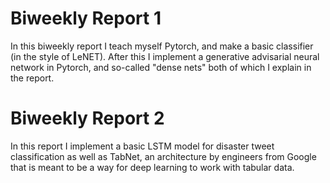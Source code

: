 # Biweekly Report 1
In this biweekly report I teach myself Pytorch, and make a basic classifier (in the style of LeNET). After this I implement a generative advisarial neural network in Pytorch, and so-called "dense nets" both of which I explain in the report.
# Biweekly Report 2
In this report I implement a basic LSTM model for disaster tweet classification as well as TabNet, an architecture by engineers from Google that is meant to be a way for deep learning to work with tabular data. 
